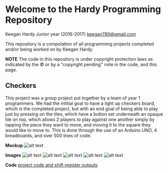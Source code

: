# Welcome to the Hardy Programming Repository

Keegan Hardy
Junior year (2016-2017)
keegan780@gmail.com

This repository is a compolation of all programming projects completed and/or being worked on by Keegan Hardy.

**NOTE**
The code in this repository is under copyright protection laws as indicated by the © or by a "copyright pending" note in the code, and this page.



## Checkers
This project was a group project put together by a team of year 1 programmers. We had the intitial goal to have a light up checkers board, which is the completed project, but with an end goal of being able to play just by pressing on the tiles, which have a button set underneath an opaque tile on top, which allows 2 players to play against one another simply by tapping the piece they want to move, and moving it to the square they would like to move to. This is done through the use of an Arduino UNO, 4 breadboards, and over 500 lines of code.

**Mockup**
![alt text](https://skyeagle4.github.io/ProgrammingPortfolio/Mockup.png "Mockup")

**Images**
![alt text](https://skyeagle4.github.io/ProgrammingPortfolio/IMG_0706.png "Assembly")
![alt text](https://skyeagle4.github.io/ProgrammingPortfolio/IMG_0707.png "Board")
![alt text](https://skyeagle4.github.io/ProgrammingPortfolio/IMG_0708.png "Arduino UNO")
![alt text](https://skyeagle4.github.io/ProgrammingPortfolio/IMG_0709.png "Shift register")
![alt text](https://skyeagle4.github.io/ProgrammingPortfolio/IMG_0710.png "LED's and breadboard")

**Code**
[project code and shift register outputs](https://github.com/Skyeagle4/ProgrammingPortfolio/blob/master/Projects/checkers/coding/prototypeshift/prototypeshift.ino)
